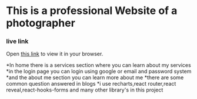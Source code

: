 # This  is a professional Website of a photographer

### live link

Open [this link](https://photographers-world-4c2dc.web.app) to view it in your browser.

*In home there is a services section where you can learn about my services
*in the login page you can login using google or email and password system
*and the about me section you can learn more about me
*there are some common question answered in blogs
*i use recharts,react router,react reveal,react-hooks-forms and many other library's in this project
